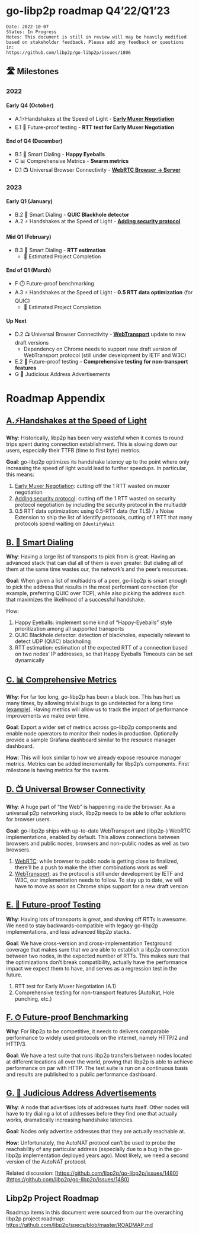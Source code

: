 
# go-libp2p roadmap Q4’22/Q1’23

```
Date: 2022-10-07
Status: In Progress
Notes: This document is still in review will may be heavily modified based on stakeholder feedback. Please add any feedback or questions in:
https://github.com/libp2p/go-libp2p/issues/1806
```

## 🛣️ Milestones
### 2022

#### Early Q4 (October)
-   A.1⚡Handshakes at the Speed of Light - **[Early Muxer Negotiation](https://github.com/libp2p/specs/issues/426)**
- E.1 🧪 Future-proof testing - **RTT test for Early Muxer Negotiation**

#### End of Q4 (December)
-   B.1 🧠 Smart Dialing - **Happy Eyeballs**
-   C 📊 Comprehensive Metrics - **Swarm metrics**
-   D.1 📺 Universal Browser Connectivity - **[WebRTC Browser -> Server](https://github.com/libp2p/go-libp2p/pull/1655)**

### 2023

#### Early Q1 (January)
-   B.2 🧠 Smart Dialing - **QUIC Blackhole detector**
-   A.2 ⚡ Handshakes at the Speed of Light - **[Adding security protocol](https://github.com/libp2p/specs/pull/353)**

#### Mid Q1 (February)
-   B.3 🧠 Smart Dialing - **RTT estimation**
    -   🎉 Estimated Project Completion

#### End of Q1 (March)
-   F ⏱️ Future-proof benchmarking
-   A.3 ⚡ Handshakes at the Speed of Light - **0.5 RTT data optimization** (for QUIC)
    -   🎉 Estimated Project Completion

#### Up Next
-   D.2 📺 Universal Browser Connectivity - **[WebTransport](https://github.com/libp2p/go-libp2p/issues/1717)** update to new draft versions
	- Dependency on Chrome needs to support new draft version of WebTransport protocol (still under development by IETF and W3C)
-  E.2 🧪 Future-proof testing - **Comprehensive testing for non-transport features**
-  G 📢 Judicious Address Advertisements

# Roadmap Appendix
## [A.⚡️Handshakes at the Speed of Light](https://github.com/libp2p/go-libp2p/issues/1807)

**Why**: Historically, libp2p has been very wasteful when it comes to round trips spent during connection establishment. This is slowing down our users, especially their TTFB (time to first byte) metrics.

**Goal**: go-libp2p optimizes its handshake latency up to the point where only increasing the speed of light would lead to further speedups. In particular, this means:

1. [Early Muxer Negotiation](https://github.com/libp2p/specs/issues/426): cutting off the 1 RTT wasted on muxer negotiation
2. [Adding security protocol](https://github.com/libp2p/specs/pull/353): cutting off the 1 RTT wasted on security protocol negotiation by including the security protocol in the multiaddr
3. 0.5 RTT data optimization: using 0.5-RTT data (for TLS) / a Noise Extension to ship the list of Identify protocols, cutting of 1 RTT that many protocols spend waiting on `IdentifyWait`

## [B. 🧠 Smart Dialing](https://github.com/libp2p/go-libp2p/issues/1808)

**Why**: Having a large list of transports to pick from is great. Having an advanced stack that can dial all of them is even greater. But dialing all of them at the same time wastes our, the network’s and the peer’s resources. 

**Goal**: When given a list of multiaddrs of a peer, go-libp2p is smart enough to pick the address that results in the most performant connection (for example, preferring QUIC over TCP), while also picking the address such that maximizes the likelihood of a successful handshake.

How:

1. Happy Eyeballs: implement some kind of “Happy-Eyeballs” style prioritization among all supported transports
2. QUIC Blackhole detector: detection of blackholes, especially relevant to detect UDP (QUIC) blackholing
3. RTT estimation: estimation of the expected RTT of a connection based on two nodes’ IP addresses, so that Happy Eyeballs Timeouts can be set dynamically

## [C. 📊 Comprehensive Metrics](https://github.com/libp2p/go-libp2p/issues/1356)

**Why**: For far too long, go-libp2p has been a black box. This has hurt us many times, by allowing trivial bugs to go undetected for a long time ([example](https://github.com/ipfs/kubo/pull/8750)). Having metrics will allow us to track the impact of performance improvements we make over time.

**Goal**: Export a wider set of metrics across go-libp2p components and enable node operators to monitor their nodes in production. Optionally provide a sample Grafana dashboard similar to the resource manager dashboard.

**How**: This will look similar to how we already expose resource manager metrics. Metrics can be added incrementally for libp2p’s components. First milestone is having metrics for the swarm.

## [D. 📺 Universal Browser Connectivity](https://github.com/libp2p/go-libp2p/issues/1811)

**Why**: A huge part of “the Web” is happening inside the browser. As a universal p2p networking stack, libp2p needs to be able to offer solutions for browser users.

**Goal**: go-libp2p ships with up-to-date WebTransport and (libp2p-) WebRTC implementations, enabled by default. This allows connections between browsers and public nodes, browsers and non-public nodes as well as two browsers.

1. [WebRTC](https://github.com/libp2p/go-libp2p/pull/1655): while browser to public node is getting close to finalized, there’ll be a push to make the other combinations work as well
2. [WebTransport](https://github.com/libp2p/go-libp2p/issues/1717): as the protocol is still under development by IETF and W3C, our implementation needs to follow. To stay up to date, we will have to move as soon as Chrome ships support for a new draft version

## [E. 🧪 Future-proof Testing](https://github.com/libp2p/go-libp2p/issues/1809)

**Why**: Having lots of transports is great, and shaving off RTTs is awesome. We need to stay backwards-compatible with legacy go-libp2p implementations, and less advanced libp2p stacks.

**Goal**: We have cross-version and cross-implementation Testground coverage that makes sure that we are able to establish a libp2p connection between two nodes, in the expected number of RTTs. This makes sure that the optimizations don’t break compatibility, actually have the performance impact we expect them to have, and serves as a regression test in the future.

1. RTT test for Early Muxer Negotiation (A.1)
2. Comprehensive testing for non-transport features (AutoNat, Hole punching, etc.)

## [F. ⏱ Future-proof Benchmarking](https://github.com/libp2p/go-libp2p/issues/1810)

**Why**: For libp2p to be competitive, it needs to delivers comparable performance to widely used protocols on the internet, namely HTTP/2 and HTTP/3.

**Goal**: We have a test suite that runs libp2p transfers between nodes located at different locations all over the world, proving that libp2p is able to achieve performance on par with HTTP. The test suite is run on a continuous basis and results are published to a public performance dashboard.

## [G. 📢 Judicious Address Advertisements](https://github.com/libp2p/go-libp2p/issues/1812)

**Why**: A node that advertises lots of addresses hurts itself. Other nodes will have to try dialing a lot of addresses before they find one that actually works, dramatically increasing handshake latencies.

**Goal**: Nodes only advertise addresses that they are actually reachable at.

**How**: Unfortunately, the AutoNAT protocol can’t be used to probe the reachability of any particular address (especially due to a bug in the go-libp2p implementation deployed years ago). Most likely, we need a second version of the AutoNAT protocol.

Related discussion: [https://github.com/libp2p/go-libp2p/issues/1480](https://github.com/libp2p/go-libp2p/issues/1480)

## Libp2p Project Roadmap
Roadmap items in this document were sourced from our the overarching libp2p project roadmap: https://github.com/libp2p/specs/blob/master/ROADMAP.md
